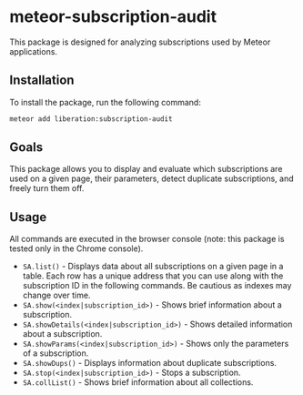 # meteor-subscription-audit

This package is designed for analyzing subscriptions used by Meteor applications.

## Installation

To install the package, run the following command:

```sh
meteor add liberation:subscription-audit
```

## Goals

This package allows you to display and evaluate which subscriptions are used on a given page, their parameters, detect duplicate subscriptions, and freely turn them off.

## Usage

All commands are executed in the browser console (note: this package is tested only in the Chrome console).

- `SA.list()` - Displays data about all subscriptions on a given page in a table. Each row has a unique address that you can use along with the subscription ID in the following commands. Be cautious as indexes may change over time.
- `SA.show(<index|subscription_id>)` - Shows brief information about a subscription.
- `SA.showDetails(<index|subscription_id>)` - Shows detailed information about a subscription.
- `SA.showParams(<index|subscription_id>)` - Shows only the parameters of a subscription.
- `SA.showDups()` - Displays information about duplicate subscriptions.
- `SA.stop(<index|subscription_id>)` - Stops a subscription.
- `SA.collList()` - Shows brief information about all collections.

